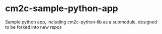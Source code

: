 # cm2c-sample-python-app
Sample python app, including cm2c-python-lib as a submodule, designed to be forked into new repos
